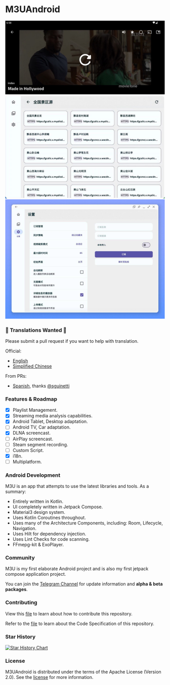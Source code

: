 # M3UAndroid
![Player](docs/img/player.png)
![Player](docs/img/main.jpg)
![Tablet](docs/img/tablet.jpg)

### 📢 Translations Wanted 📢

Please submit a pull request if you want to help with translation.

Official:
- [English](i18n/src/main/res/values)
- [Simplified Chinese](i18n/src/main/res/values-zh-rCN)

From PRs:
- [Spanish](i18n/src/main/res/values-es-rES), thanks [@sguinetti](https://github.com/sguinetti/M3UAndroid)

### Features & Roadmap

- [x] Playlist Management.
- [x] Streaming media analysis capabilities.
- [x] Android Tablet, Desktop adaptation.
- [ ] Android TV, Car adaptation.
- [x] DLNA screencast.
- [ ] AirPlay screencast.
- [ ] Steam segment recording.
- [ ] Custom Script.
- [x] i18n.
- [ ] Multiplatform.

### Android Development

M3U is an app that attempts to use the latest libraries and tools. As a summary:

- Entirely written in Kotlin.
- UI completely written in Jetpack Compose.
- Material3 design system.
- Uses Kotlin Coroutines throughout.
- Uses many of the Architecture Components, including: Room, Lifecycle, Navigation.
- Uses Hilt for dependency injection.
- Uses Lint Checks for code scanning.
- FFmepg-kit & ExoPlayer.

### Community

M3U is my first elaborate Android project and is also my first jetpack compose application project.

You can join the [Telegram Channel](https://t.me/m3u_android) for update information and **alpha &
beta packages**.

### Contributing

View this [file](CONTRIBUTING.md) to learn about how to contribute this repository.

Refer to the [file](RULES.md) to learn about the Code Specification of this repository.

### Star History

[![Star History Chart](https://api.star-history.com/svg?repos=realOxy/M3UAndroid&type=Date)](https://star-history.com/#realOxy/M3UAndroid&Date)

### License

M3UAndroid is distributed under the terms of the Apache License (Version 2.0). See
the [license](LICENSE) for more information.

